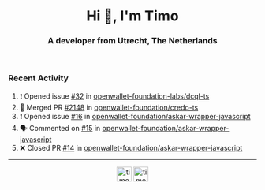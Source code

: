 <h1 align="center">Hi 👋, I'm Timo</h1>
<h3 align="center">A developer from Utrecht, The Netherlands</h3>
<br/>
<!-- https://github.com/rahuldkjain/github-profile-readme-generator --!>

<!--  <p align="left"><img src="https://github-readme-stats.vercel.app/api?username=timoglastra&show_icons=true&count_private=true&" alt="timoglastra" /></p> --!>

<!--
Github language stats
<p align="left"><img src="https://github-readme-stats.vercel.app/api/top-langs/?username=timoglastra&layout=compact" alt="timoglastra" /><p>
-->

<!-- Codestats language stats -->
<!-- <p align="left"><img src="https://codestats-readme.vercel.app/api/top-langs/?username=timoglastra&layout=compact&language_count=12" alt="timoglastra" /><p>    --!>
  
<h3>Recent Activity</h3>

<!--START_SECTION:activity-->
1. ❗ Opened issue [#32](https://github.com/openwallet-foundation-labs/dcql-ts/issues/32) in [openwallet-foundation-labs/dcql-ts](https://github.com/openwallet-foundation-labs/dcql-ts)
2. 🎉 Merged PR [#2148](https://github.com/openwallet-foundation/credo-ts/pull/2148) in [openwallet-foundation/credo-ts](https://github.com/openwallet-foundation/credo-ts)
3. ❗ Opened issue [#16](https://github.com/openwallet-foundation/askar-wrapper-javascript/issues/16) in [openwallet-foundation/askar-wrapper-javascript](https://github.com/openwallet-foundation/askar-wrapper-javascript)
4. 🗣 Commented on [#15](https://github.com/openwallet-foundation/askar-wrapper-javascript/pull/15#issuecomment-2602331171) in [openwallet-foundation/askar-wrapper-javascript](https://github.com/openwallet-foundation/askar-wrapper-javascript)
5. ❌ Closed PR [#14](https://github.com/openwallet-foundation/askar-wrapper-javascript/pull/14) in [openwallet-foundation/askar-wrapper-javascript](https://github.com/openwallet-foundation/askar-wrapper-javascript)
<!--END_SECTION:activity-->

---

<p align="center">
<a href="https://twitter.com/timoglastra" target="blank"><img align="center" src="https://cdn.jsdelivr.net/npm/simple-icons@3.0.1/icons/twitter.svg" alt="timoglastra" height="30" width="30" /></a>
<a href="https://linkedin.com/in/timoglastra" target="blank"><img align="center" src="https://cdn.jsdelivr.net/npm/simple-icons@3.0.1/icons/linkedin.svg" alt="timoglastra" height="30" width="30" /></a>
</p>



